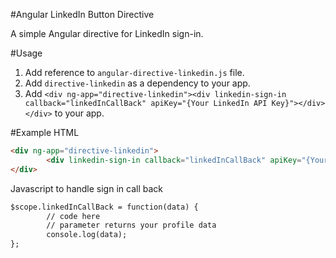 #Angular LinkedIn Button Directive

A simple Angular directive for LinkedIn sign-in.


#Usage
1. Add reference to `angular-directive-linkedin.js` file.
2. Add `directive-linkedin` as a dependency to your app.
3. Add `<div ng-app="directive-linkedin"><div linkedin-sign-in callback="linkedInCallBack" apiKey="{Your LinkedIn API Key}"></div></div>` to your app.



#Example
HTML
```html
<div ng-app="directive-linkedin">
        <div linkedin-sign-in callback="linkedInCallBack" apiKey="{Your LinkedIn API Key}"></div>
</div>
```
Javascript to handle sign in call back
```html
$scope.linkedInCallBack = function(data) {
        // code here
        // parameter returns your profile data
        console.log(data);
};
```
